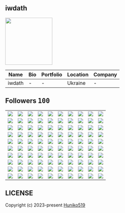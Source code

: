 ## iwdath
<img src="https://avatars.githubusercontent.com/u/75438184?v=4" width="150" />

| Name | Bio | Portfolio | Location | Company |
| -- | -- | -- | -- | -- |
| iwdath | - | - | Ukraine | - |

## Followers <kbd>100</kbd>

<table width="100%">
  <tr width="100%">
    <td width="10%" align="center">
      <a href="https://github.com/xopaz">
        <img src="https://avatars.githubusercontent.com/u/177743084?v=4" />
      </a>
    </td>
    <td width="10%" align="center">
      <a href="https://github.com/iurysantos-hub">
        <img src="https://avatars.githubusercontent.com/u/172458433?v=4" />
      </a>
    </td>
    <td width="10%" align="center">
      <a href="https://github.com/zinping">
        <img src="https://avatars.githubusercontent.com/u/169669370?v=4" />
      </a>
    </td>
    <td width="10%" align="center">
      <a href="https://github.com/omidnk02">
        <img src="https://avatars.githubusercontent.com/u/168823642?v=4" />
      </a>
    </td>
    <td width="10%" align="center">
      <a href="https://github.com/thepiratehub">
        <img src="https://avatars.githubusercontent.com/u/166730728?v=4" />
      </a>
    </td>
    <td width="10%" align="center">
      <a href="https://github.com/filipmariania">
        <img src="https://avatars.githubusercontent.com/u/166164712?v=4" />
      </a>
    </td>
    <td width="10%" align="center">
      <a href="https://github.com/clive-goldminer">
        <img src="https://avatars.githubusercontent.com/u/161703670?v=4" />
      </a>
    </td>
    <td width="10%" align="center">
      <a href="https://github.com/onemoonn">
        <img src="https://avatars.githubusercontent.com/u/160052637?v=4" />
      </a>
    </td>
    <td width="10%" align="center">
      <a href="https://github.com/form8">
        <img src="https://avatars.githubusercontent.com/u/160051269?v=4" />
      </a>
    </td>
    <td width="10%" align="center">
      <a href="https://github.com/s0lidd">
        <img src="https://avatars.githubusercontent.com/u/160050617?v=4" />
      </a>
    </td>
  </tr><tr width="100%">
    <td width="10%" align="center">
      <a href="https://github.com/k4ronn">
        <img src="https://avatars.githubusercontent.com/u/160049697?v=4" />
      </a>
    </td>
    <td width="10%" align="center">
      <a href="https://github.com/SheriefMostafa">
        <img src="https://avatars.githubusercontent.com/u/159604389?v=4" />
      </a>
    </td>
    <td width="10%" align="center">
      <a href="https://github.com/Nada14samy">
        <img src="https://avatars.githubusercontent.com/u/157651920?v=4" />
      </a>
    </td>
    <td width="10%" align="center">
      <a href="https://github.com/james-gates-0212">
        <img src="https://avatars.githubusercontent.com/u/157581830?v=4" />
      </a>
    </td>
    <td width="10%" align="center">
      <a href="https://github.com/SajedehEydi">
        <img src="https://avatars.githubusercontent.com/u/155808160?v=4" />
      </a>
    </td>
    <td width="10%" align="center">
      <a href="https://github.com/xfactor-toml">
        <img src="https://avatars.githubusercontent.com/u/154992305?v=4" />
      </a>
    </td>
    <td width="10%" align="center">
      <a href="https://github.com/stan8086">
        <img src="https://avatars.githubusercontent.com/u/154884797?v=4" />
      </a>
    </td>
    <td width="10%" align="center">
      <a href="https://github.com/livedeveloper823">
        <img src="https://avatars.githubusercontent.com/u/153362890?v=4" />
      </a>
    </td>
    <td width="10%" align="center">
      <a href="https://github.com/TamarSalomon">
        <img src="https://avatars.githubusercontent.com/u/152272661?v=4" />
      </a>
    </td>
    <td width="10%" align="center">
      <a href="https://github.com/Imanrabet">
        <img src="https://avatars.githubusercontent.com/u/151558423?v=4" />
      </a>
    </td>
  </tr><tr width="100%">
    <td width="10%" align="center">
      <a href="https://github.com/xaramore">
        <img src="https://avatars.githubusercontent.com/u/150781581?v=4" />
      </a>
    </td>
    <td width="10%" align="center">
      <a href="https://github.com/AlexNesvit">
        <img src="https://avatars.githubusercontent.com/u/150135366?v=4" />
      </a>
    </td>
    <td width="10%" align="center">
      <a href="https://github.com/svorha">
        <img src="https://avatars.githubusercontent.com/u/149009778?v=4" />
      </a>
    </td>
    <td width="10%" align="center">
      <a href="https://github.com/seniorvuejsdeveloper">
        <img src="https://avatars.githubusercontent.com/u/147451557?v=4" />
      </a>
    </td>
    <td width="10%" align="center">
      <a href="https://github.com/911-carrera">
        <img src="https://avatars.githubusercontent.com/u/146537917?v=4" />
      </a>
    </td>
    <td width="10%" align="center">
      <a href="https://github.com/AI0228">
        <img src="https://avatars.githubusercontent.com/u/145859755?v=4" />
      </a>
    </td>
    <td width="10%" align="center">
      <a href="https://github.com/sk66641">
        <img src="https://avatars.githubusercontent.com/u/145834771?v=4" />
      </a>
    </td>
    <td width="10%" align="center">
      <a href="https://github.com/samarjitsahoo">
        <img src="https://avatars.githubusercontent.com/u/145245473?v=4" />
      </a>
    </td>
    <td width="10%" align="center">
      <a href="https://github.com/sorooshrabet">
        <img src="https://avatars.githubusercontent.com/u/143717347?v=4" />
      </a>
    </td>
    <td width="10%" align="center">
      <a href="https://github.com/psharifi1997">
        <img src="https://avatars.githubusercontent.com/u/143023228?v=4" />
      </a>
    </td>
  </tr><tr width="100%">
    <td width="10%" align="center">
      <a href="https://github.com/Mohamedpr0">
        <img src="https://avatars.githubusercontent.com/u/142540681?v=4" />
      </a>
    </td>
    <td width="10%" align="center">
      <a href="https://github.com/DHANUSH21AD">
        <img src="https://avatars.githubusercontent.com/u/141716108?v=4" />
      </a>
    </td>
    <td width="10%" align="center">
      <a href="https://github.com/rabbaniha91">
        <img src="https://avatars.githubusercontent.com/u/141492190?v=4" />
      </a>
    </td>
    <td width="10%" align="center">
      <a href="https://github.com/Nakshatra05">
        <img src="https://avatars.githubusercontent.com/u/139595090?v=4" />
      </a>
    </td>
    <td width="10%" align="center">
      <a href="https://github.com/warmice71">
        <img src="https://avatars.githubusercontent.com/u/136490321?v=4" />
      </a>
    </td>
    <td width="10%" align="center">
      <a href="https://github.com/Friedrich482">
        <img src="https://avatars.githubusercontent.com/u/136119888?v=4" />
      </a>
    </td>
    <td width="10%" align="center">
      <a href="https://github.com/hamzalodhi2023">
        <img src="https://avatars.githubusercontent.com/u/134397582?v=4" />
      </a>
    </td>
    <td width="10%" align="center">
      <a href="https://github.com/nathalylorena">
        <img src="https://avatars.githubusercontent.com/u/134168418?v=4" />
      </a>
    </td>
    <td width="10%" align="center">
      <a href="https://github.com/larissadcew">
        <img src="https://avatars.githubusercontent.com/u/132204048?v=4" />
      </a>
    </td>
    <td width="10%" align="center">
      <a href="https://github.com/TheSonOfSocrates">
        <img src="https://avatars.githubusercontent.com/u/130851533?v=4" />
      </a>
    </td>
  </tr><tr width="100%">
    <td width="10%" align="center">
      <a href="https://github.com/otaviossousa">
        <img src="https://avatars.githubusercontent.com/u/130789571?v=4" />
      </a>
    </td>
    <td width="10%" align="center">
      <a href="https://github.com/ministerko">
        <img src="https://avatars.githubusercontent.com/u/130301357?v=4" />
      </a>
    </td>
    <td width="10%" align="center">
      <a href="https://github.com/kmrchandan006">
        <img src="https://avatars.githubusercontent.com/u/128698211?v=4" />
      </a>
    </td>
    <td width="10%" align="center">
      <a href="https://github.com/waltertaya">
        <img src="https://avatars.githubusercontent.com/u/126944679?v=4" />
      </a>
    </td>
    <td width="10%" align="center">
      <a href="https://github.com/mouadchahid1">
        <img src="https://avatars.githubusercontent.com/u/126794276?v=4" />
      </a>
    </td>
    <td width="10%" align="center">
      <a href="https://github.com/Samuel-Araujo-Silveira">
        <img src="https://avatars.githubusercontent.com/u/125741912?v=4" />
      </a>
    </td>
    <td width="10%" align="center">
      <a href="https://github.com/Rodrigo-Cn">
        <img src="https://avatars.githubusercontent.com/u/125518378?v=4" />
      </a>
    </td>
    <td width="10%" align="center">
      <a href="https://github.com/codeabuu">
        <img src="https://avatars.githubusercontent.com/u/125456974?v=4" />
      </a>
    </td>
    <td width="10%" align="center">
      <a href="https://github.com/Jeanpk12">
        <img src="https://avatars.githubusercontent.com/u/122842874?v=4" />
      </a>
    </td>
    <td width="10%" align="center">
      <a href="https://github.com/juliofleitas">
        <img src="https://avatars.githubusercontent.com/u/122684703?v=4" />
      </a>
    </td>
  </tr><tr width="100%">
    <td width="10%" align="center">
      <a href="https://github.com/OracleBrain">
        <img src="https://avatars.githubusercontent.com/u/121432807?v=4" />
      </a>
    </td>
    <td width="10%" align="center">
      <a href="https://github.com/walidbosso">
        <img src="https://avatars.githubusercontent.com/u/121355412?v=4" />
      </a>
    </td>
    <td width="10%" align="center">
      <a href="https://github.com/NOUHABWL">
        <img src="https://avatars.githubusercontent.com/u/121322537?v=4" />
      </a>
    </td>
    <td width="10%" align="center">
      <a href="https://github.com/seo-asif">
        <img src="https://avatars.githubusercontent.com/u/120080710?v=4" />
      </a>
    </td>
    <td width="10%" align="center">
      <a href="https://github.com/KhushiBajpai2003">
        <img src="https://avatars.githubusercontent.com/u/115578957?v=4" />
      </a>
    </td>
    <td width="10%" align="center">
      <a href="https://github.com/doyen001">
        <img src="https://avatars.githubusercontent.com/u/115201845?v=4" />
      </a>
    </td>
    <td width="10%" align="center">
      <a href="https://github.com/Jovanysfive">
        <img src="https://avatars.githubusercontent.com/u/115149298?v=4" />
      </a>
    </td>
    <td width="10%" align="center">
      <a href="https://github.com/xmoohad">
        <img src="https://avatars.githubusercontent.com/u/114765028?v=4" />
      </a>
    </td>
    <td width="10%" align="center">
      <a href="https://github.com/dafiliks">
        <img src="https://avatars.githubusercontent.com/u/112000395?v=4" />
      </a>
    </td>
    <td width="10%" align="center">
      <a href="https://github.com/loveagile">
        <img src="https://avatars.githubusercontent.com/u/111618999?v=4" />
      </a>
    </td>
  </tr><tr width="100%">
    <td width="10%" align="center">
      <a href="https://github.com/sajjad-salam">
        <img src="https://avatars.githubusercontent.com/u/110976991?v=4" />
      </a>
    </td>
    <td width="10%" align="center">
      <a href="https://github.com/habibundayishimiye">
        <img src="https://avatars.githubusercontent.com/u/108430936?v=4" />
      </a>
    </td>
    <td width="10%" align="center">
      <a href="https://github.com/ayeshanweerasuriya">
        <img src="https://avatars.githubusercontent.com/u/98686381?v=4" />
      </a>
    </td>
    <td width="10%" align="center">
      <a href="https://github.com/Frosmin">
        <img src="https://avatars.githubusercontent.com/u/97764798?v=4" />
      </a>
    </td>
    <td width="10%" align="center">
      <a href="https://github.com/cumsoft">
        <img src="https://avatars.githubusercontent.com/u/97250816?v=4" />
      </a>
    </td>
    <td width="10%" align="center">
      <a href="https://github.com/biruk1122">
        <img src="https://avatars.githubusercontent.com/u/97092282?v=4" />
      </a>
    </td>
    <td width="10%" align="center">
      <a href="https://github.com/aldrshan">
        <img src="https://avatars.githubusercontent.com/u/97067957?v=4" />
      </a>
    </td>
    <td width="10%" align="center">
      <a href="https://github.com/george0st">
        <img src="https://avatars.githubusercontent.com/u/95856749?v=4" />
      </a>
    </td>
    <td width="10%" align="center">
      <a href="https://github.com/ethanflower1903">
        <img src="https://avatars.githubusercontent.com/u/84658436?v=4" />
      </a>
    </td>
    <td width="10%" align="center">
      <a href="https://github.com/jrohitofficial">
        <img src="https://avatars.githubusercontent.com/u/84499372?v=4" />
      </a>
    </td>
  </tr><tr width="100%">
    <td width="10%" align="center">
      <a href="https://github.com/piaocreative">
        <img src="https://avatars.githubusercontent.com/u/83917910?v=4" />
      </a>
    </td>
    <td width="10%" align="center">
      <a href="https://github.com/Charles-Chrismann">
        <img src="https://avatars.githubusercontent.com/u/78157563?v=4" />
      </a>
    </td>
    <td width="10%" align="center">
      <a href="https://github.com/Tuhinm2002">
        <img src="https://avatars.githubusercontent.com/u/75078694?v=4" />
      </a>
    </td>
    <td width="10%" align="center">
      <a href="https://github.com/Cwackz">
        <img src="https://avatars.githubusercontent.com/u/72893853?v=4" />
      </a>
    </td>
    <td width="10%" align="center">
      <a href="https://github.com/JohnMwendwa">
        <img src="https://avatars.githubusercontent.com/u/72663882?v=4" />
      </a>
    </td>
    <td width="10%" align="center">
      <a href="https://github.com/OfficialCodeVoyage">
        <img src="https://avatars.githubusercontent.com/u/72575602?v=4" />
      </a>
    </td>
    <td width="10%" align="center">
      <a href="https://github.com/Huniko519">
        <img src="https://avatars.githubusercontent.com/u/71299022?v=4" />
      </a>
    </td>
    <td width="10%" align="center">
      <a href="https://github.com/kimjunsung04">
        <img src="https://avatars.githubusercontent.com/u/70435510?v=4" />
      </a>
    </td>
    <td width="10%" align="center">
      <a href="https://github.com/Thizh">
        <img src="https://avatars.githubusercontent.com/u/70251552?v=4" />
      </a>
    </td>
    <td width="10%" align="center">
      <a href="https://github.com/heizshubham">
        <img src="https://avatars.githubusercontent.com/u/69081168?v=4" />
      </a>
    </td>
  </tr><tr width="100%">
    <td width="10%" align="center">
      <a href="https://github.com/morganm94">
        <img src="https://avatars.githubusercontent.com/u/68848623?v=4" />
      </a>
    </td>
    <td width="10%" align="center">
      <a href="https://github.com/abs0luty">
        <img src="https://avatars.githubusercontent.com/u/68709264?v=4" />
      </a>
    </td>
    <td width="10%" align="center">
      <a href="https://github.com/qpeckin">
        <img src="https://avatars.githubusercontent.com/u/64363113?v=4" />
      </a>
    </td>
    <td width="10%" align="center">
      <a href="https://github.com/PHPTCloud">
        <img src="https://avatars.githubusercontent.com/u/63997331?v=4" />
      </a>
    </td>
    <td width="10%" align="center">
      <a href="https://github.com/Daynlight">
        <img src="https://avatars.githubusercontent.com/u/62157770?v=4" />
      </a>
    </td>
    <td width="10%" align="center">
      <a href="https://github.com/pushitchaudhary">
        <img src="https://avatars.githubusercontent.com/u/56717453?v=4" />
      </a>
    </td>
    <td width="10%" align="center">
      <a href="https://github.com/rahman-O">
        <img src="https://avatars.githubusercontent.com/u/56340698?v=4" />
      </a>
    </td>
    <td width="10%" align="center">
      <a href="https://github.com/ip681">
        <img src="https://avatars.githubusercontent.com/u/48838737?v=4" />
      </a>
    </td>
    <td width="10%" align="center">
      <a href="https://github.com/StevenKamwaza">
        <img src="https://avatars.githubusercontent.com/u/48084787?v=4" />
      </a>
    </td>
    <td width="10%" align="center">
      <a href="https://github.com/vickkie">
        <img src="https://avatars.githubusercontent.com/u/43224578?v=4" />
      </a>
    </td>
  </tr><tr width="100%">
    <td width="10%" align="center">
      <a href="https://github.com/akhmadnuryasin">
        <img src="https://avatars.githubusercontent.com/u/42640616?v=4" />
      </a>
    </td>
    <td width="10%" align="center">
      <a href="https://github.com/hu8813">
        <img src="https://avatars.githubusercontent.com/u/38990435?v=4" />
      </a>
    </td>
    <td width="10%" align="center">
      <a href="https://github.com/chipnertkj">
        <img src="https://avatars.githubusercontent.com/u/32001812?v=4" />
      </a>
    </td>
    <td width="10%" align="center">
      <a href="https://github.com/ysfmrbt">
        <img src="https://avatars.githubusercontent.com/u/20901880?v=4" />
      </a>
    </td>
    <td width="10%" align="center">
      <a href="https://github.com/IDouble">
        <img src="https://avatars.githubusercontent.com/u/18186995?v=4" />
      </a>
    </td>
    <td width="10%" align="center">
      <a href="https://github.com/jughoor">
        <img src="https://avatars.githubusercontent.com/u/16518659?v=4" />
      </a>
    </td>
    <td width="10%" align="center">
      <a href="https://github.com/unmitra">
        <img src="https://avatars.githubusercontent.com/u/8395463?v=4" />
      </a>
    </td>
    <td width="10%" align="center">
      <a href="https://github.com/mustafacagri">
        <img src="https://avatars.githubusercontent.com/u/7488394?v=4" />
      </a>
    </td>
    <td width="10%" align="center">
      <a href="https://github.com/gamemann">
        <img src="https://avatars.githubusercontent.com/u/6509565?v=4" />
      </a>
    </td>
    <td width="10%" align="center">
      <a href="https://github.com/kenjinote">
        <img src="https://avatars.githubusercontent.com/u/2605401?v=4" />
      </a>
    </td>
  </tr>
</table>

## LICENSE
Copyright (c) 2023-present [Huniko519](https://github.com/Huniko519)
